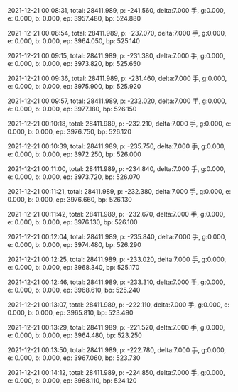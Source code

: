 2021-12-21 00:08:31, total: 28411.989, p: -241.560, delta:7.000 手, g:0.000, e: 0.000, b: 0.000, ep: 3957.480, bp: 524.880

2021-12-21 00:08:54, total: 28411.989, p: -237.070, delta:7.000 手, g:0.000, e: 0.000, b: 0.000, ep: 3964.050, bp: 525.140

2021-12-21 00:09:15, total: 28411.989, p: -231.380, delta:7.000 手, g:0.000, e: 0.000, b: 0.000, ep: 3973.820, bp: 525.650

2021-12-21 00:09:36, total: 28411.989, p: -231.460, delta:7.000 手, g:0.000, e: 0.000, b: 0.000, ep: 3975.900, bp: 525.920

2021-12-21 00:09:57, total: 28411.989, p: -232.020, delta:7.000 手, g:0.000, e: 0.000, b: 0.000, ep: 3977.180, bp: 526.150

2021-12-21 00:10:18, total: 28411.989, p: -232.210, delta:7.000 手, g:0.000, e: 0.000, b: 0.000, ep: 3976.750, bp: 526.120

2021-12-21 00:10:39, total: 28411.989, p: -235.750, delta:7.000 手, g:0.000, e: 0.000, b: 0.000, ep: 3972.250, bp: 526.000

2021-12-21 00:11:00, total: 28411.989, p: -234.840, delta:7.000 手, g:0.000, e: 0.000, b: 0.000, ep: 3973.720, bp: 526.070

2021-12-21 00:11:21, total: 28411.989, p: -232.380, delta:7.000 手, g:0.000, e: 0.000, b: 0.000, ep: 3976.660, bp: 526.130

2021-12-21 00:11:42, total: 28411.989, p: -232.670, delta:7.000 手, g:0.000, e: 0.000, b: 0.000, ep: 3976.130, bp: 526.100

2021-12-21 00:12:04, total: 28411.989, p: -235.840, delta:7.000 手, g:0.000, e: 0.000, b: 0.000, ep: 3974.480, bp: 526.290

2021-12-21 00:12:25, total: 28411.989, p: -233.020, delta:7.000 手, g:0.000, e: 0.000, b: 0.000, ep: 3968.340, bp: 525.170

2021-12-21 00:12:46, total: 28411.989, p: -233.310, delta:7.000 手, g:0.000, e: 0.000, b: 0.000, ep: 3968.610, bp: 525.240

2021-12-21 00:13:07, total: 28411.989, p: -222.110, delta:7.000 手, g:0.000, e: 0.000, b: 0.000, ep: 3965.810, bp: 523.490

2021-12-21 00:13:29, total: 28411.989, p: -221.520, delta:7.000 手, g:0.000, e: 0.000, b: 0.000, ep: 3964.480, bp: 523.250

2021-12-21 00:13:50, total: 28411.989, p: -222.780, delta:7.000 手, g:0.000, e: 0.000, b: 0.000, ep: 3967.060, bp: 523.730

2021-12-21 00:14:12, total: 28411.989, p: -224.850, delta:7.000 手, g:0.000, e: 0.000, b: 0.000, ep: 3968.110, bp: 524.120